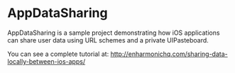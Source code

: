 # AppDataSharing

AppDataSharing is a sample project demonstrating how iOS applications can share user data using URL schemes and a private UIPasteboard.

You can see a complete tutorial at: <http://enharmonichq.com/sharing-data-locally-between-ios-apps/>

